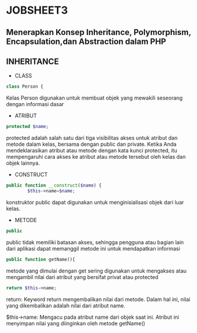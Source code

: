 <h1>JOBSHEET3</h1>

<h2>Menerapkan Konsep Inheritance, Polymorphism, Encapsulation,dan Abstraction dalam PHP</h2>

## INHERITANCE

- CLASS
```php
class Person {
```
Kelas Person digunakan untuk membuat objek yang mewakili seseorang dengan informasi dasar 

- ATRIBUT
```php
protected $name;
```
protected adalah salah satu dari tiga visibilitas akses untuk atribut dan metode dalam kelas, bersama dengan public dan private. Ketika Anda mendeklarasikan atribut atau metode dengan kata kunci protected, itu mempengaruhi cara akses ke atribut atau metode tersebut oleh kelas dan objek lainnya.

- CONSTRUCT
```php
public function __construct($name) {
        $this->name=$name;
```
konstruktor public dapat digunakan untuk menginisialisasi objek dari luar kelas.

- METODE
```php
public
```
public tidak memiliki batasan akses, sehingga pengguna atau bagian lain dari aplikasi dapat memanggil metode ini untuk mendapatkan informasi

```php
public function getName(){
```
metode yang dimulai dengan get sering digunakan untuk mengakses atau mengambil nilai dari atribut yang bersifat privat atau protected

```php
return $this->name;
```
return: Keyword return mengembalikan nilai dari metode. Dalam hal ini, nilai yang dikembalikan adalah nilai dari atribut name.

$this->name: Mengacu pada atribut name dari objek saat ini. Atribut ini menyimpan nilai yang diinginkan oleh metode getName()
